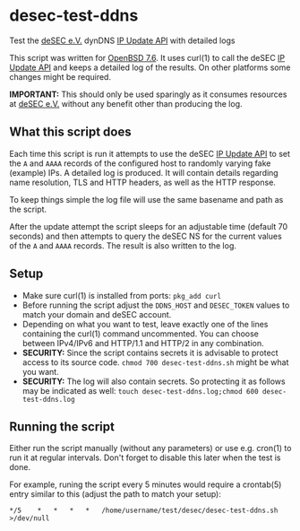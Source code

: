 # desec-test-ddns
Test the [deSEC e.V.](https://desec.io) dynDNS [IP Update API](https://desec.readthedocs.io/en/latest/dyndns/update-api.html) with detailed logs

This script was written for [OpenBSD 7.6](https://openbsd.org/76.html). It uses curl(1) to call the deSEC [IP Update API](https://desec.readthedocs.io/en/latest/dyndns/update-api.html) and keeps a detailed log of the results. On other platforms some changes might be required.

**IMPORTANT:** This should only be used sparingly as it consumes resources at [deSEC e.V.](https://desec.io) without any benefit other than producing the log.

## What this script does
Each time this script is run it attempts to use the deSEC [IP Update API](https://desec.readthedocs.io/en/latest/dyndns/update-api.html) to set the `A` and `AAAA` records of the configured host to randomly varying fake (example) IPs. A detailed log is produced. It will contain details regarding name resolution, TLS and HTTP headers, as well as the HTTP response.

To keep things simple the log file will use the same basename and path as the script.

After the update attempt the script sleeps for an adjustable time (default 70 seconds) and then attempts to query the deSEC NS for the current values of the `A` and `AAAA` records. The result is also written to the log.

## Setup
* Make sure curl(1) is installed from ports: `pkg_add curl`
* Before running the script adjust the `DDNS_HOST` and `DESEC_TOKEN` values to match your domain and deSEC account.
* Depending on what you want to test, leave exactly one of the lines containing the curl(1) command uncommented. You can choose between IPv4/IPv6 and HTTP/1.1 and HTTP/2 in any combination.
* **SECURITY:** Since the script contains secrets it is advisable to protect access to its source code. `chmod 700 desec-test-ddns.sh` might be what you want.
* **SECURITY:** The log will also contain secrets. So protecting it as follows may be indicated as well: `touch desec-test-ddns.log;chmod 600 desec-test-ddns.log`


## Running the script
Either run the script manually (without any parameters) or use e.g. cron(1) to run it at regular intervals. Don't forget to disable this later when the test is done.

For example, runing the script every 5 minutes would require a crontab(5) entry similar to this (adjust the path to match your setup):

`*/5	*	*	*	*	/home/username/test/desec/desec-test-ddns.sh >/dev/null`
